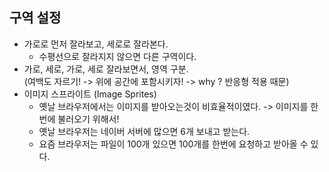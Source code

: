 ## 구역 설정

- 가로로 먼저 잘라보고, 세로로 잘라본다.
  - 수평선으로 잘라지지 않으면 다른 구역이다.
- 가로, 세로, 가로, 세로 잘라보면서, 영역 구분.  
  (여백도 자르기! -> 위에 공간에 포함시키자! -> why ? 반응형 적용 때문)
- 이미지 스프라이트 (Image Sprites)
  - 옛날 브라우저에서는 이미지를 받아오는것이 비효율적이였다. -> 이미지를 한번에 불러오기 위해서!
  - 옛날 브라우저는 네이버 서버에 많으면 6개 보내고 받는다.
  - 요즘 브라우저는 파일이 100개 있으면 100개를 한번에 요청하고 받아올 수 있다.

